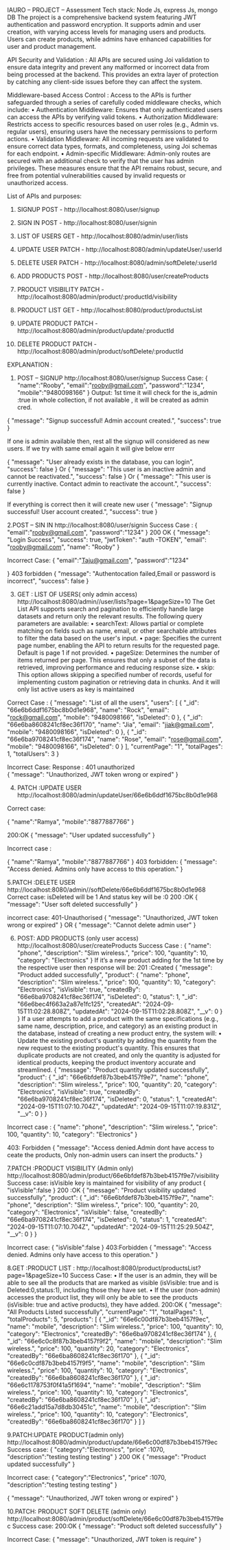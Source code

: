 IAURO – PROJECT – Assessment
Tech stack: Node Js, express Js, mongo DB
The project is a comprehensive backend system featuring JWT authentication and password encryption. It supports admin and user creation, with varying access levels for managing users and products. Users can create products, while admins have enhanced capabilities for user and product management.

API Security and Validation : All APIs are secured using Joi validation to ensure data integrity and prevent any malformed or incorrect data from being processed at the backend. This provides an extra layer of protection by catching any client-side issues before they can affect the system.

Middleware-based Access Control :
Access to the APIs is further safeguarded through a series of carefully coded middleware checks, which include:
•	Authentication Middleware: Ensures that only authenticated users can access the APIs by verifying valid tokens.
•	Authorization Middleware: Restricts access to specific resources based on user roles (e.g., Admin vs. regular users), ensuring users have the necessary permissions to perform actions.
•	Validation Middleware: All incoming requests are validated to ensure correct data types, formats, and completeness, using Joi schemas for each endpoint.
•	Admin-specific Middleware: Admin-only routes are secured with an additional check to verify that the user has admin privileges.
These measures ensure that the API remains robust, secure, and free from potential vulnerabilities caused by invalid requests or unauthorized access.


List of APIs and purposes:
1.	SIGNUP
POST - http://localhost:8080/user/signup

2.	SIGN IN
POST - http://localhost:8080/user/signin

3.	LIST OF USERS
GET - http://localhost:8080/admin/user/lists


4.	UPDATE USER
PATCH - http://localhost:8080/admin/updateUser/:userId

5.	DELETE USER
PATCH - http://localhost:8080/admin/softDelete/:userId


6.	ADD PRODUCTS
POST - http://localhost:8080/user/createProducts

7.	PRODUCT VISIBILITY
PATCH - http://localhost:8080/admin/product/:productId/visibility


8.	PRODUCT LIST
GET - http://localhost:8080/product/productsList

9.	UPDATE PRODUCT
PATCH - http://localhost:8080/admin/product/update/:productId


10.	DELETE PRODUCT
PATCH - http://localhost:8080/admin/product/softDelete/:productId


EXPLANATION :
1.	POST – SIGNUP 
http://localhost:8080/user/signup
Success Case:
            {
                "name":"Rooby",
                "email":"rooby@gmail.com",
                "password":"1234",
                "mobile":"9480098166"
            }
Output:  1st time it will check for the is_admin :true in whole collection, if not available , it will be created as admin cred.

{
    "message": "Signup successful! Admin account created.",
    "success": true
}

If one is admin available then, rest all the signup will considered as new users.
If we try with same email again it will give below errr

{
    "message": "User already exists in the database, you can login",
    "success": false
}
Or
{
    "message": "This user is an inactive admin and cannot be reactivated.",
    "success": false
}
Or 
{
    "message": "This user is currently inactive. Contact admin to reactivate the account.",
    "success": false
}


If everything is correct then it will create new user
{
    "message": "Signup successful! User account created.",
    "success": true
}




2.POST – SIN IN 
 http://localhost:8080/user/signin
Success Case :
{
   "email":"rooby@gmail.com",
   "password":"1234"
}
200 OK
{
    "message": "Login Success",
    "success": true,
    "jwtToken": "auth -TOKEN",
    "email": "rooby@gmail.com",
    "name": "Rooby"
}



Incorrect Case:
{
   "email":"Taju@gmail.com",
   "password":"1234"

}
403 forbidden
{
    "message": "Authentocation failed,Email or password is incorrect",
    "success": false
}


3. GET  : LIST OF USERS( only admin access)
http://localhost:8080/admin//user/lists?page=1&pageSize=10
The Get List API supports search and pagination to efficiently handle large datasets and return only the relevant results. The following query parameters are available:
•	searchText: Allows partial or complete matching on fields such as name, email, or other searchable attributes to filter the data based on the user's input.
•	page: Specifies the current page number, enabling the API to return results for the requested page. Default is page 1 if not provided.
•	pageSize: Determines the number of items returned per page. This ensures that only a subset of the data is retrieved, improving performance and reducing response size.
•	skip: This option allows skipping a specified number of records, useful for implementing custom pagination or retrieving data in chunks.
And it will only list active users as key is maintained 

Correct Case :
{
    "message": "List of all the users",
    "users": [
        {
            "_id": "66e6b6ddf1675bc8b0d1e968",
            "name": "Rock",
            "email": "rock@gmail.com",
            "mobile": "9480098166",
            "isDeleted": 0
        },
        {
            "_id": "66e6ba8608241cf8ec36f170",
            "name": "Jia",
            "email": "jiak@gmail.com",
            "mobile": "9480098166",
            "isDeleted": 0
        },
        {
            "_id": "66e6ba9708241cf8ec36f174",
            "name": "Rose",
            "email": "rose@gmail.com",
            "mobile": "9480098166",
            "isDeleted": 0
        }
    ],
    "currentPage": "1",
    "totalPages": 1,
    "totalUsers": 3
}



Incorrect Case:
Response : 401 unauthorized  
{
    "message": "Unauthorized, JWT token wrong or expired"
}



4. PATCH :UPDATE USER
http://localhost:8080/admin/updateUser/66e6b6ddf1675bc8b0d1e968

Correct case:

{
    "name":"Ramya",
    "mobile":"8877887766"
}

200:OK
{
    "message": "User updated successfully"
}

Incorrect  case :

{
    "name":"Ramya",
    "mobile":"8877887766"
}
403 forbidden:
{
    "message": "Access denied. Admins only have access to this operation."
}


5.PATCH :DELETE USER 
http://localhost:8080/admin//softDelete/66e6b6ddf1675bc8b0d1e968
Correct case: isDeleted will be 1 And status key will be :0
200 :OK
{
    "message": "User soft deleted successfully"
}

incorrect case:
401-Unauthorised 
{
    "message": "Unauthorized, JWT token wrong or expired"
}
OR
{
    "message": "Cannot delete admin user"
}


6.  POST: ADD PRODUCTS (only user access)
http://localhost:8080/user/createProducts
Success Case :
{
  "name": "phone",
  "description": "Slim wireless.",
  "price": 100,
  "quantity": 10,
  "category": "Electronics"
}
If it’s a new product adding for the 1st time by the respective user then response will be:
201 :Created
{
    "message": "Product added successfully",
    "product": {
        "name": "phone",
        "description": "Slim wireless.",
        "price": 100,
        "quantity": 10,
        "category": "Electronics",
        "isVisible": true,
        "createdBy": "66e6ba9708241cf8ec36f174",
        "isDeleted": 0,
        "status": 1,
        "_id": "66e6bec4f663a2a87e1fc125",
        "createdAt": "2024-09-15T11:02:28.808Z",
        "updatedAt": "2024-09-15T11:02:28.808Z",
        "__v": 0
    }
}
If a user attempts to add a product with the same specifications (e.g., same name, description, price, and category) as an existing product in the database, instead of creating a new product entry, the system will:
•	Update the existing product's quantity by adding the quantity from the new request to the existing product's quantity.
This ensures that duplicate products are not created, and only the quantity is adjusted for identical products, keeping the product inventory accurate and streamlined.
{
    "message": "Product quantity updated successfully",
    "product": {
        "_id": "66e6bfdef87b3beb4157f9e7",
        "name": "phone",
        "description": "Slim wireless.",
        "price": 100,
        "quantity": 20,
        "category": "Electronics",
        "isVisible": true,
        "createdBy": "66e6ba9708241cf8ec36f174",
        "isDeleted": 0,
        "status": 1,
        "createdAt": "2024-09-15T11:07:10.704Z",
        "updatedAt": "2024-09-15T11:07:19.831Z",
        "__v": 0
    }
}

Incorrect case :
{
  "name": "phone",
  "description": "Slim wireless.",
  "price": 100,
  "quantity": 10,
  "category": "Electronics"
}

403: Forbidden
{
    "message": "Access denied.Admin dont have access to ceate the products, Only non-admin users can insert the products."
}

7.PATCH :PRODUCT VISIBILITY (Admin only)
http://localhost:8080/admin/product/66e6bfdef87b3beb4157f9e7/visibility
Success case: isVisible key is maintained  for visibility of any product
{
    "isVisible":false
}
200 :OK
{
    "message": "Product visibility updated successfully",
    "product": {
        "_id": "66e6bfdef87b3beb4157f9e7",
        "name": "phone",
        "description": "Slim wireless.",
        "price": 100,
        "quantity": 20,
        "category": "Electronics",
        "isVisible": false,
        "createdBy": "66e6ba9708241cf8ec36f174",
        "isDeleted": 0,
        "status": 1,
        "createdAt": "2024-09-15T11:07:10.704Z",
        "updatedAt": "2024-09-15T11:25:29.504Z",
        "__v": 0
    }
}

Incorrect case:
{
    "isVisible":false
}
403:Forbidden
{
    "message": "Access denied. Admins only have access to this operation."
}

8.GET :PRODUCT LIST :
http://localhost:8080/product/productsList?page=1&pageSize=10
Success Case: 
•  If the user is an admin, they will be able to see all the products that are marked as visible (isVisible: true and is Deleted:0,status:1), including those they have set.
•  If the user (non-admin) accesses the product list, they will only be able to see the products 
(isVisible: true and active products), they have added.
200:OK
{
    "message": "All Products Listed successfully",
    "currentPage": "1",
    "totalPages": 1,
    "totalProducts": 5,
    "products": [
        {
            "_id": "66e6c00df87b3beb4157f9ec",
            "name": "mobile",
            "description": "Slim wireless.",
            "price": 100,
            "quantity": 10,
            "category": "Electronics",
            "createdBy": "66e6ba9708241cf8ec36f174"
        },
        {
            "_id": "66e6c0c8f87b3beb4157f9f2",
            "name": "mobile",
            "description": "Slim wireless.",
            "price": 100,
            "quantity": 20,
            "category": "Electronics",
            "createdBy": "66e6ba8608241cf8ec36f170"
        },
        {
            "_id": "66e6c0cdf87b3beb4157f9f5",
            "name": "mobile",
            "description": "Slim wireless.",
            "price": 100,
            "quantity": 10,
            "category": "Electronics",
            "createdBy": "66e6ba8608241cf8ec36f170"
        },
        {
            "_id": "66e6c1178753f0f41a5f1694",
            "name": "mobile",
            "description": "Slim wireless.",
            "price": 100,
            "quantity": 10,
            "category": "Electronics",
            "createdBy": "66e6ba8608241cf8ec36f170"
        },
        {
            "_id": "66e6c21add15a7d8db30451c",
            "name": "mobile",
            "description": "Slim wireless.",
            "price": 100,
            "quantity": 10,
            "category": "Electronics",
            "createdBy": "66e6ba8608241cf8ec36f170"
        }
    ]
}


9.PATCH:UPDATE PRODUCT(admin only)
http://localhost:8080/admin/product/update/66e6c00df87b3beb4157f9ec
Success case:
{
    "category":"Electronics",
    "price" :1070,
    "description":"testing testing testing"
}
200 OK
{
    "message": "Product updated successfully"
}

Incorrect case:
{
    "category":"Electronics",
    "price" :1070,
    "description":"testing testing testing"
}

{
    "message": "Unauthorized, JWT token wrong or expired"
}



10.PATCH: PRODUCT SOFT DELETE (admin only)
http://localhost:8080/admin/product/softDelete/66e6c00df87b3beb4157f9ec
Success case:
200:OK
{
    "message": "Product soft deleted successfully"
}

Incorrect Case:
{
    "message": "Unauthorized, JWT token is require"
}


